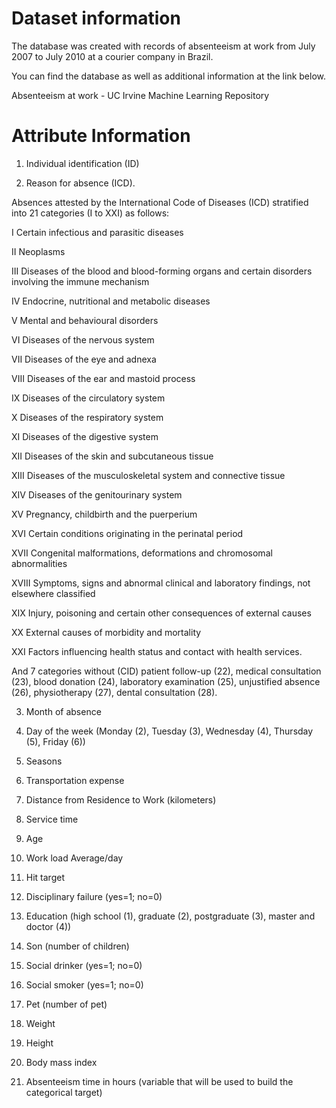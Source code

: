 # Dataset information

The database was created with records of absenteeism at work from July 2007 to July 2010 at a courier company in Brazil.

You can find the database as well as additional information at the link below.

Absenteeism at work - UC Irvine Machine Learning Repository

# Attribute Information

1. Individual identification (ID)

2. Reason for absence (ICD).

Absences attested by the International Code of Diseases (ICD) stratified into 21 categories (I to XXI) as follows:

I Certain infectious and parasitic diseases  

II Neoplasms  

III Diseases of the blood and blood-forming organs and certain disorders involving the immune mechanism  

IV Endocrine, nutritional and metabolic diseases  

V Mental and behavioural disorders  

VI Diseases of the nervous system  

VII Diseases of the eye and adnexa  

VIII Diseases of the ear and mastoid process  

IX Diseases of the circulatory system  

X Diseases of the respiratory system  

XI Diseases of the digestive system  

XII Diseases of the skin and subcutaneous tissue  

XIII Diseases of the musculoskeletal system and connective tissue  

XIV Diseases of the genitourinary system  

XV Pregnancy, childbirth and the puerperium  

XVI Certain conditions originating in the perinatal period  

XVII Congenital malformations, deformations and chromosomal abnormalities  

XVIII Symptoms, signs and abnormal clinical and laboratory findings, not elsewhere classified  

XIX Injury, poisoning and certain other consequences of external causes  

XX External causes of morbidity and mortality  

XXI Factors influencing health status and contact with health services.

And 7 categories without (CID) patient follow-up (22), medical consultation (23), blood donation (24), laboratory examination (25), unjustified absence (26), physiotherapy (27), dental consultation (28).

3. Month of absence

4. Day of the week (Monday (2), Tuesday (3), Wednesday (4), Thursday (5), Friday (6))

5. Seasons

6. Transportation expense

7. Distance from Residence to Work (kilometers)

8. Service time

9. Age

10. Work load Average/day 

11. Hit target

12. Disciplinary failure (yes=1; no=0)

13. Education (high school (1), graduate (2), postgraduate (3), master and doctor (4))

14. Son (number of children)

15. Social drinker (yes=1; no=0)

16. Social smoker (yes=1; no=0)

17. Pet (number of pet)

18. Weight

19. Height

20. Body mass index

21. Absenteeism time in hours (variable that will be used to build the categorical target)
